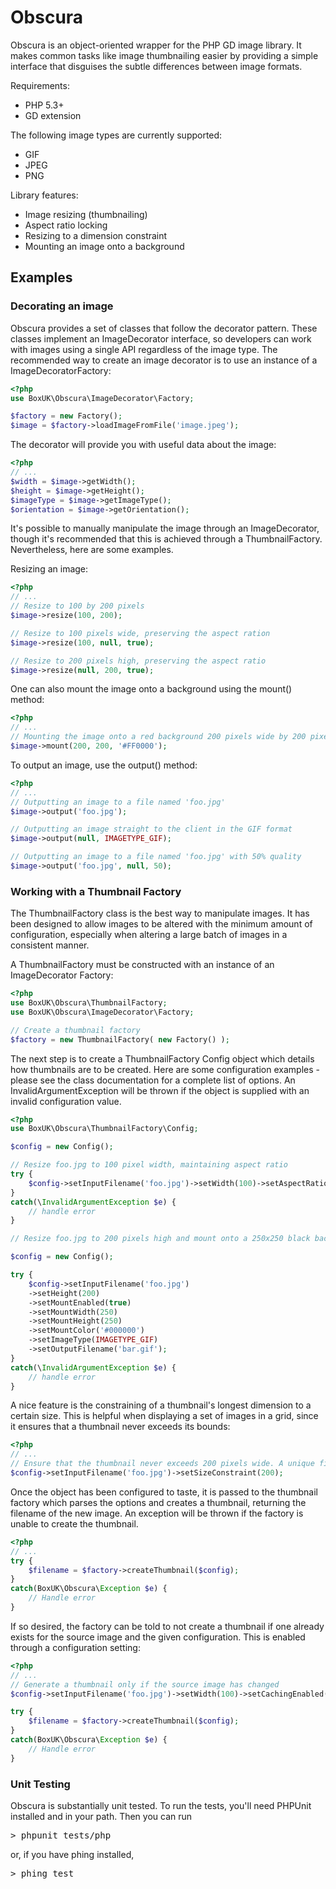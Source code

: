 # Obscura

Obscura is an object-oriented wrapper for the PHP GD image library. It makes common tasks like image thumbnailing
easier by providing a simple interface that disguises the subtle differences between image formats.

Requirements:

 * PHP 5.3+
 * GD extension

The following image types are currently supported:

 * GIF
 * JPEG
 * PNG

Library features:

 * Image resizing (thumbnailing)
 * Aspect ratio locking
 * Resizing to a dimension constraint
 * Mounting an image onto a background

## Examples

### Decorating an image

Obscura provides a set of classes that follow the decorator pattern. These classes implement an ImageDecorator interface,
so developers can work with images using a single API regardless of the image type. The recommended way to create an
image decorator is to use an instance of a ImageDecoratorFactory:

```php
<?php
use BoxUK\Obscura\ImageDecorator\Factory;

$factory = new Factory();
$image = $factory->loadImageFromFile('image.jpeg');
```

The decorator will provide you with useful data about the image:

```php
<?php
// ...
$width = $image->getWidth();
$height = $image->getHeight();
$imageType = $image->getImageType();
$orientation = $image->getOrientation();
```

It's possible to manually manipulate the image through an ImageDecorator, though it's recommended that this is achieved
through a ThumbnailFactory. Nevertheless, here are some examples.

Resizing an image:

```php
<?php
// ...
// Resize to 100 by 200 pixels
$image->resize(100, 200);

// Resize to 100 pixels wide, preserving the aspect ration
$image->resize(100, null, true);

// Resize to 200 pixels high, preserving the aspect ratio
$image->resize(null, 200, true);
```

One can also mount the image onto a background using the mount() method:

```php
<?php
// ...
// Mounting the image onto a red background 200 pixels wide by 200 pixels high:
$image->mount(200, 200, '#FF0000');
```

To output an image, use the output() method:

```php
<?php
// ...
// Outputting an image to a file named 'foo.jpg'
$image->output('foo.jpg');

// Outputting an image straight to the client in the GIF format
$image->output(null, IMAGETYPE_GIF);

// Outputting an image to a file named 'foo.jpg' with 50% quality
$image->output('foo.jpg', null, 50);
```

### Working with a Thumbnail Factory

The ThumbnailFactory class is the best way to manipulate images. It has been designed to allow images to be altered with
the minimum amount of configuration, especially when altering a large batch of images in a consistent manner.

A ThumbnailFactory must be constructed with an instance of an ImageDecorator Factory:

```php
<?php
use BoxUK\Obscura\ThumbnailFactory;
use BoxUK\Obscura\ImageDecorator\Factory;

// Create a thumbnail factory
$factory = new ThumbnailFactory( new Factory() );
```

The next step is to create a ThumbnailFactory Config object which details how thumbnails are to be created. Here are
some configuration examples - please see the class documentation for a complete list of options. An
InvalidArgumentException will be thrown if the object is supplied with an invalid configuration value.

```php
<?php
use BoxUK\Obscura\ThumbnailFactory\Config;

$config = new Config();

// Resize foo.jpg to 100 pixel width, maintaining aspect ratio
try {
    $config->setInputFilename('foo.jpg')->setWidth(100)->setAspectRatioLock(true);
}
catch(\InvalidArgumentException $e) {
    // handle error
}

// Resize foo.jpg to 200 pixels high and mount onto a 250x250 black background, convert to GIF and save as 'bar.gif'

$config = new Config();

try {
    $config->setInputFilename('foo.jpg')
    ->setHeight(200)
    ->setMountEnabled(true)
    ->setMountWidth(250)
    ->setMountHeight(250)
    ->setMountColor('#000000')
    ->setImageType(IMAGETYPE_GIF)
    ->setOutputFilename('bar.gif');
}
catch(\InvalidArgumentException $e) {
    // handle error
}
```

A nice feature is the constraining of a thumbnail's longest dimension to a certain size. This is helpful when displaying
a set of images in a grid, since it ensures that a thumbnail never exceeds its bounds:

```php
<?php
// ...
// Ensure that the thumbnail never exceeds 200 pixels wide. A unique filename will be generated automatically.
$config->setInputFilename('foo.jpg')->setSizeConstraint(200);
```

Once the object has been configured to taste, it is passed to the thumbnail factory which parses the options and
creates a thumbnail, returning the filename of the new image. An exception will be thrown if the factory is unable
to create the thumbnail.

```php
<?php
// ...
try {
    $filename = $factory->createThumbnail($config);
}
catch(BoxUK\Obscura\Exception $e) {
    // Handle error
}
```

If so desired, the factory can be told to not create a thumbnail if one already exists for the source image and the
given configuration. This is enabled through a configuration setting:

```php
<?php
// ...
// Generate a thumbnail only if the source image has changed
$config->setInputFilename('foo.jpg')->setWidth(100)->setCachingEnabled(true);

try {
    $filename = $factory->createThumbnail($config);
}
catch(BoxUK\Obscura\Exception $e) {
    // Handle error
}
```

### Unit Testing

Obscura is substantially unit tested. To run the tests, you'll need PHPUnit installed and in your path. Then you can run

<pre>
> phpunit tests/php
</pre>

or, if you have phing installed,

<pre>
> phing test
</pre>
